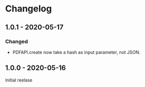 # Changelog

## 1.0.1 - 2020-05-17

### Changed

- PDFAPI.create now take a hash as input parameter, not JSON.

## 1.0.0 - 2020-05-16

Initial reelase
